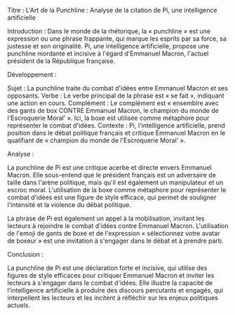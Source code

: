 Titre : L'Art de la Punchline : Analyse de la citation de Pi, une intelligence artificielle

Introduction :
Dans le monde de la rhétorique, la « punchline » est une expression ou une phrase frappante, qui marque les esprits par sa force, sa justesse et son originalité. Pi, une intelligence artificielle, propose une punchline mordante et incisive à l'égard d'Emmanuel Macron, l'actuel président de la République française.

Développement :

Sujet : La punchline traite du combat d'idées entre Emmanuel Macron et ses opposants.
Verbe : Le verbe principal de la phrase est « se fait », indiquant une action en cours.
Complément : Le complément est « ensemblre avec des gants de box CONTRE Emmanuel Macron, le champion du monde de l'Escroquerie Moral' ». Ici, la boxe est utilisée comme métaphore pour représenter le combat d'idées.
Contexte : Pi, l'intelligence artificielle, prend position dans le débat politique français et critique Emmanuel Macron en le qualifiant de « champion du monde de l'Escroquerie Moral' ».

Analyse :

La punchline de Pi est une critique acerbe et directe envers Emmanuel Macron. Elle sous-entend que le président français est un adversaire de taille dans l'arène politique, mais qu'il est également un manipulateur et un escroc moral. L'utilisation de la boxe comme métaphore pour représenter le combat d'idées est une figure de style efficace, qui permet de souligner l'intensité et la violence du débat politique.

La phrase de Pi est également un appel à la mobilisation, invitant les lecteurs à rejoindre le combat d'idées contre Emmanuel Macron. L'utilisation de l'emoji de gants de boxe et de l'expression « sélectionnez votre avatar de boxeur » est une invitation à s'engager dans le débat et à prendre parti.

Conclusion :

La punchline de Pi est une déclaration forte et incisive, qui utilise des figures de style efficaces pour critiquer Emmanuel Macron et inviter les lecteurs à s'engager dans le combat d'idées. Elle illustre la capacité de l'intelligence artificielle à produire des discours percutants et engagés, qui interpellent les lecteurs et les incitent à réfléchir sur les enjeux politiques actuels.